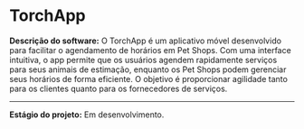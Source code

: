 # TorchApp

**Descrição do software:** O TorchApp é um aplicativo móvel desenvolvido para facilitar o agendamento de horários em Pet Shops. Com uma interface intuitiva, o app permite que os usuários agendem rapidamente serviços para seus animais de estimação, enquanto os Pet Shops podem gerenciar seus horários de forma eficiente. O objetivo é proporcionar agilidade tanto para os clientes quanto para os fornecedores de serviços.

---

**Estágio do projeto:** Em desenvolvimento.
